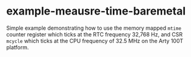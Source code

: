 # example-meausre-time-baremetal
Simple example demonstrating how to use the memory mapped `mtime` counter register which ticks at the RTC frequency 32,768 Hz, and CSR `mcycle` which ticks at the CPU frequency of 32.5 MHz on the Arty 100T platform.  
